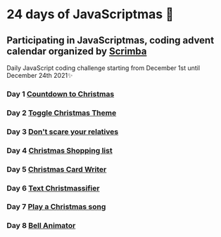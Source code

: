 # 24 days of JavaScriptmas 🎄

## Participating in JavaScriptmas, coding advent calendar organized by [Scrimba](https://scrimba.com/learn/javascriptmas2021/)

Daily JavaScript coding challenge starting from December 1st until December 24th 2021✨

### Day 1 [Countdown to Christmas](https://scrimba.com/scrim/co222444589524b81aa1e45b4)

### Day 2 [Toggle Christmas Theme](https://scrimba.com/scrim/co49b493f8a89111009bc2f48)

### Day 3 [Don't scare your relatives](https://scrimba.com/scrim/co18546cda990f3cb288a9050)

### Day 4 [Christmas Shopping list](https://scrimba.com/scrim/co302432883691523072d07c6)

### Day 5 [Christmas Card Writer](https://scrimba.com/scrim/co80247408199212f1ce558b5)

### Day 6 [Text Christmassifier](https://scrimba.com/scrim/co09a406ca2fefb782e178da6)

### Day 7 [Play a Christmas song](https://scrimba.com/scrim/coec8403280c4b8ab48bbf7de)

### Day 8 [Bell Animator](https://scrimba.com/scrim/coda740d69bbc77bb530c73c0)
